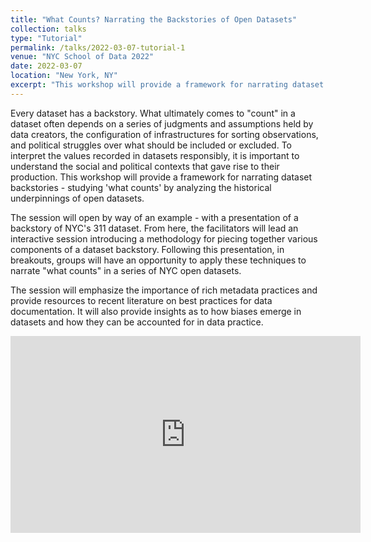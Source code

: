 ```yaml
---
title: "What Counts? Narrating the Backstories of Open Datasets"
collection: talks
type: "Tutorial"
permalink: /talks/2022-03-07-tutorial-1
venue: "NYC School of Data 2022"
date: 2022-03-07
location: "New York, NY"
excerpt: "This workshop will provide a framework for narrating dataset backstories - studying 'what counts' by analyzing the historical underpinnings of open datasets."
---
```


Every dataset has a backstory. What ultimately comes to "count" in a dataset often depends on a series of judgments and assumptions held by data creators, the configuration of infrastructures for sorting observations, and political struggles over what should be included or excluded. To interpret the values recorded in datasets responsibly, it is important to understand the social and political contexts that gave rise to their production. This workshop will provide a framework for narrating dataset backstories - studying 'what counts' by analyzing the historical underpinnings of open datasets.

The session will open by way of an example - with a presentation of a backstory of NYC's 311 dataset. From here, the facilitators will lead an interactive session introducing a methodology for piecing together various components of a dataset backstory. Following this presentation, in breakouts, groups will have an opportunity to apply these techniques to narrate "what counts" in a series of NYC open datasets.

The session will emphasize the importance of rich metadata practices and provide resources to recent literature on best practices for data documentation. It will also provide insights as to how biases emerge in datasets and how they can be accounted for in data practice.

<iframe width="560" height="315" src="https://www.youtube.com/embed/6sS3s37yDvc" title="YouTube video player" frameborder="0" allow="accelerometer; autoplay; clipboard-write; encrypted-media; gyroscope; picture-in-picture" allowfullscreen></iframe>
